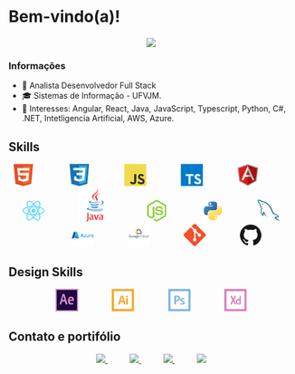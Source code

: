 # Bem-vindo(a)!

<p align="center">
  <a href="https://github.com/anuraghazra/github-readme-stats">
    <img
      align="center"
      src="https://github-readme-stats.vercel.app/api/top-langs/?username=raulbarcelos&layout=compact&custom_title=Linguagens%20mais%20utilizadas"
    />
  </a>
  <!-- 
  <a href="https://github.com/anuraghazra/github-readme-stats">
    <img
      align="center"
      height="165"
      src="https://github-readme-stats.vercel.app/api?username=raulbarcelos&count_private=true&show_icons=true&custom_title=Github%20Status&hide=issues"
    />
  </a>
  -->
</p>

### Informações

- 🌱 Analista Desenvolvedor Full Stack
- 🎓 Sistemas de Informação - UFVJM.
- 💙 Interesses: Angular, React, Java, JavaScript, Typescript, Python, C#, .NET, Intetligencia Artificial, AWS, Azure.


## Skills

<p align="center">
    <img height="40" src="https://raw.githubusercontent.com/devicons/devicon/master/icons/html5/html5-original.svg" onclick="return false;">
    &nbsp;&nbsp;&nbsp;&nbsp;&nbsp;&nbsp;&nbsp;&nbsp;&nbsp;&nbsp;&nbsp;&nbsp;&nbsp;
    <img height="40" src="https://raw.githubusercontent.com/devicons/devicon/master/icons/css3/css3-original.svg" onclick="return false;">
    &nbsp;&nbsp;&nbsp;&nbsp;&nbsp;&nbsp;&nbsp;&nbsp;&nbsp;&nbsp;&nbsp;&nbsp;&nbsp;
    <img height="40" src="https://raw.githubusercontent.com/devicons/devicon/master/icons/javascript/javascript-original.svg" onclick="return false;">
    &nbsp;&nbsp;&nbsp;&nbsp;&nbsp;&nbsp;&nbsp;&nbsp;&nbsp;&nbsp;&nbsp;&nbsp;&nbsp;
    <img height="40" src="https://raw.githubusercontent.com/devicons/devicon/master/icons/typescript/typescript-original.svg" onclick="return false;">
    &nbsp;&nbsp;&nbsp;&nbsp;&nbsp;&nbsp;&nbsp;&nbsp;&nbsp;&nbsp;&nbsp;&nbsp;&nbsp;
    <img height="40" src="https://raw.githubusercontent.com/devicons/devicon/master/icons/angularjs/angularjs-original.svg" onclick="return false;">
    &nbsp;&nbsp;&nbsp;&nbsp;&nbsp;&nbsp;&nbsp;&nbsp;&nbsp;&nbsp;&nbsp;&nbsp;&nbsp;
    <img height="40" src="https://raw.githubusercontent.com/devicons/devicon/master/icons/react/react-original.svg" onclick="return false;">
    &nbsp;&nbsp;&nbsp;&nbsp;&nbsp;&nbsp;&nbsp;&nbsp;&nbsp;&nbsp;&nbsp;&nbsp;&nbsp;
    <img height="60" src="https://raw.githubusercontent.com/devicons/devicon/master/icons/java/java-original-wordmark.svg" onclick="return false;">
    &nbsp;&nbsp;&nbsp;&nbsp;&nbsp;&nbsp;&nbsp;&nbsp;&nbsp;&nbsp;&nbsp;&nbsp;&nbsp;
    <img height="40" src="https://raw.githubusercontent.com/devicons/devicon/master/icons/nodejs/nodejs-original.svg" onclick="return false;">
    &nbsp;&nbsp;&nbsp;&nbsp;&nbsp;&nbsp;&nbsp;&nbsp;&nbsp;&nbsp;&nbsp;&nbsp;&nbsp;
    <img height="40" src="https://raw.githubusercontent.com/devicons/devicon/master/icons/python/python-original.svg" onclick="return false;">
    &nbsp;&nbsp;&nbsp;&nbsp;&nbsp;&nbsp;&nbsp;&nbsp;&nbsp;&nbsp;&nbsp;&nbsp;&nbsp;
    <img height="40" src="https://raw.githubusercontent.com/devicons/devicon/master/icons/mysql/mysql-original.svg" onclick="return false;">
    &nbsp;&nbsp;&nbsp;&nbsp;&nbsp;&nbsp;&nbsp;&nbsp;&nbsp;&nbsp;&nbsp;&nbsp;&nbsp;
    <img height="40" src="https://raw.githubusercontent.com/devicons/devicon/master/icons/azure/azure-original-wordmark.svg" onclick="return false;">
    &nbsp;&nbsp;&nbsp;&nbsp;&nbsp;&nbsp;&nbsp;&nbsp;&nbsp;&nbsp;&nbsp;&nbsp;&nbsp;
    <img height="40" src="https://raw.githubusercontent.com/devicons/devicon/7542d61aef3e811ca231ccce05dbc48e5bf552dd/icons/googlecloud/googlecloud-original-wordmark.svg" onclick="return false;">
    &nbsp;&nbsp;&nbsp;&nbsp;&nbsp;&nbsp;&nbsp;&nbsp;&nbsp;&nbsp;&nbsp;&nbsp;&nbsp;
    <img height="40" src="https://raw.githubusercontent.com/devicons/devicon/master/icons/git/git-original.svg" onclick="return false;">
    &nbsp;&nbsp;&nbsp;&nbsp;&nbsp;&nbsp;&nbsp;&nbsp;&nbsp;&nbsp;&nbsp;&nbsp;&nbsp;
    <img height="40" src="https://raw.githubusercontent.com/devicons/devicon/master/icons/github/github-original.svg" onclick="return false;">
  
</p>

## Design Skills

<p align="center">
    <img height="40" src="https://raw.githubusercontent.com/devicons/devicon/master/icons/aftereffects/aftereffects-original.svg">
    &nbsp;&nbsp;&nbsp;&nbsp;&nbsp;&nbsp;&nbsp;&nbsp;&nbsp;&nbsp;&nbsp;&nbsp;&nbsp;
    <img height="40" src="https://raw.githubusercontent.com/devicons/devicon/master/icons/illustrator/illustrator-line.svg">
    &nbsp;&nbsp;&nbsp;&nbsp;&nbsp;&nbsp;&nbsp;&nbsp;&nbsp;&nbsp;&nbsp;&nbsp;&nbsp;
    <img height="40" src="https://raw.githubusercontent.com/devicons/devicon/master/icons/photoshop/photoshop-line.svg">
    &nbsp;&nbsp;&nbsp;&nbsp;&nbsp;&nbsp;&nbsp;&nbsp;&nbsp;&nbsp;&nbsp;&nbsp;&nbsp;
    <img height="40" src="https://raw.githubusercontent.com/devicons/devicon/master/icons/xd/xd-line.svg">
</p>

 ## Contato e portifólio

<p align="center">
    <a href="http://bit.ly/raul-github">
        <img  src="https://img.shields.io/badge/github-%23100000.svg?&style=for-the-badge&logo=github&logoColor=white">
    </a>
    &nbsp;&nbsp;&nbsp;&nbsp;&nbsp;&nbsp;&nbsp;&nbsp;&nbsp;
    <a href="mailto:raulbarcelos@gmail.com">
        <img src="https://img.shields.io/badge/gmail-D14836?&style=for-the-badge&logo=gmail&logoColor=white">
    </a>
    &nbsp;&nbsp;&nbsp;&nbsp;&nbsp;&nbsp;&nbsp;&nbsp;&nbsp;
    <a href="http://bit.ly/raul-Linkedin">
        <img src="https://img.shields.io/badge/linkedin-%230077B5.svg?&style=for-the-badge&logo=linkedin&logoColor=white">
    </a>
    &nbsp;&nbsp;&nbsp;&nbsp;&nbsp;&nbsp;&nbsp;&nbsp;&nbsp;
    <a href="http://bit.ly/raul-behance">
        <img src="https://img.shields.io/badge/-Behance-blue?style=for-the-badge&logo=behance&logoColor=white">
    </a>
</p>
